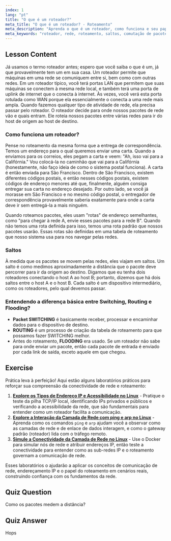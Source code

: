 ```yaml
---
index: 1
lang: "pt"
title: "O que é um roteador?"
meta_title: "O que é um roteador? - Roteamento"
meta_description: "Aprenda o que é um roteador, como funciona e seu papel na rede. Entenda roteamento, saltos e entrega de pacotes para iniciantes."
meta_keywords: "roteador, rede, roteamento, saltos, comutação de pacotes, rede Linux, tutorial para iniciantes, guia de rede"
---
```


## Lesson Content

Já usamos o termo roteador antes; espero que você saiba o que é um, já que provavelmente tem um em sua casa. Um roteador permite que máquinas em uma rede se comuniquem entre si, bem como com outras redes. Em um roteador típico, você terá portas LAN que permitem que suas máquinas se conectem à mesma rede local, e também terá uma porta de uplink de internet que o conecta à internet. Às vezes, você verá esta porta rotulada como WAN porque ela essencialmente o conecta a uma rede mais ampla. Quando fazemos qualquer tipo de atividade de rede, ela precisa passar pelo roteador. O roteador decide para onde nossos pacotes de rede vão e quais entram. Ele roteia nossos pacotes entre várias redes para ir do host de origem ao host de destino.

### Como funciona um roteador?

Pense no roteamento da mesma forma que a entrega de correspondência. Temos um endereço para o qual queremos enviar uma carta. Quando a enviamos para os correios, eles pegam a carta e veem: "Ah, isso vai para a Califórnia." Vou colocá-la no caminhão que vai para a Califórnia (honestamente, não faço ideia de como o sistema postal funciona). A carta é então enviada para São Francisco. Dentro de São Francisco, existem diferentes códigos postais, e então nesses códigos postais, existem códigos de endereço menores até que, finalmente, alguém consiga entregar sua carta no endereço desejado. Por outro lado, se você já morasse em São Francisco e no mesmo código postal, o entregador de correspondência provavelmente saberia exatamente para onde a carta deve ir sem entregá-la a mais ninguém.

Quando roteamos pacotes, eles usam "rotas" de endereço semelhantes, como "para chegar à rede A, envie esses pacotes para a rede B". Quando não temos uma rota definida para isso, temos uma rota padrão que nossos pacotes usarão. Essas rotas são definidas em uma tabela de roteamento que nosso sistema usa para nos navegar pelas redes.

### Saltos

À medida que os pacotes se movem pelas redes, eles viajam em saltos. Um salto é como medimos aproximadamente a distância que o pacote deve percorrer para ir da origem ao destino. Digamos que eu tenha dois roteadores conectando o host A ao host B; portanto, dizemos que há dois saltos entre o host A e o host B. Cada salto é um dispositivo intermediário, como os roteadores, pelo qual devemos passar.

### Entendendo a diferença básica entre Switching, Routing e Flooding?

- **Packet SWITCHING** é basicamente receber, processar e encaminhar dados para o dispositivo de destino.
- **ROUTING** é um processo de criação da tabela de roteamento para que possamos fazer SWITCHING melhor.
- Antes do roteamento, **FLOODING** era usado. Se um roteador não sabe para onde enviar um pacote, então cada pacote de entrada é enviado por cada link de saída, exceto aquele em que chegou.

## Exercise

Prática leva à perfeição! Aqui estão alguns laboratórios práticos para reforçar sua compreensão da conectividade de rede e roteamento:

1. **[Explore os Tipos de Endereço IP e Acessibilidade no Linux](https://labex.io/pt/labs/linux-explore-ip-address-types-and-reachability-in-linux-592780)** - Pratique o teste da pilha TCP/IP local, identificando IPs privados e públicos e verificando a acessibilidade da rede, que são fundamentais para entender como um roteador facilita a comunicação.
2. **[Explore a Interação da Camada de Rede com ping e arp no Linux](https://labex.io/pt/labs/linux-explore-network-layer-interaction-with-ping-and-arp-in-linux-592746)** - Aprenda como os comandos `ping` e `arp` ajudam você a observar como as camadas de rede e de enlace de dados interagem, e como o gateway padrão (roteador) lida com o tráfego remoto.
3. **[Simule a Conectividade da Camada de Rede no Linux](https://labex.io/pt/labs/linux-simulate-network-layer-connectivity-in-linux-592752)** - Use o Docker para simular nós de rede e atribuir endereços IP, então teste a conectividade para entender como as sub-redes IP e o roteamento governam a comunicação de rede.

Esses laboratórios o ajudarão a aplicar os conceitos de comunicação de rede, endereçamento IP e o papel do roteamento em cenários reais, construindo confiança com os fundamentos da rede.

## Quiz Question

Como os pacotes medem a distância?

## Quiz Answer

Hops
